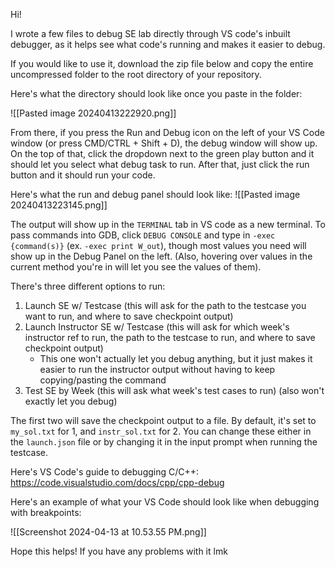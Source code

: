 
Hi!

I wrote a few files to debug SE lab directly through VS code's inbuilt debugger, as it helps see what code's running and makes it easier to debug. 

If you would like to use it, download the zip file below and copy the entire uncompressed folder to the root directory of your repository. 

Here's what the directory should look like once you paste in the folder:

![[Pasted image 20240413222920.png]]

From there, if you press the Run and Debug icon on the left of your VS Code window (or press CMD/CTRL + Shift + D), the debug window will show up. On the top of that, click the dropdown next to the green play button and it should let you select what debug task to run. After that, just click the run button and it should run your code. 

Here's what the run and debug panel should look like:
![[Pasted image 20240413223145.png]]

The output will show up in the `TERMINAL` tab in VS code as a new terminal. To pass commands into GDB, click `DEBUG CONSOLE` and type in `-exec {command(s)}` (ex. `-exec print W_out`), though most values you need will show up in the Debug Panel on the left. (Also, hovering over values in the current method you're in will let you see the values of them).

There's three different options to run:
1. Launch SE w/ Testcase (this will ask for the path to the testcase you want to run, and where to save checkpoint output)
2. Launch Instructor SE w/ Testcase (this will ask for which week's instructor ref to run,  the path to the testcase to run, and where to save checkpoint output)
	-  This one won't actually let you debug anything, but it just makes it easier to run the instructor output without having to keep copying/pasting the command
3. Test SE by Week (this will ask what week's test cases to run) (also won't exactly let you debug)

The first two will save the checkpoint output to a file. By default, it's set to `my_sol.txt` for 1, and `instr_sol.txt` for 2. You can change these either in the `launch.json` file or by changing it in the input prompt when running the testcase.

Here's VS Code's guide to debugging C/C++: https://code.visualstudio.com/docs/cpp/cpp-debug 



Here's an example of what your VS Code should look like when debugging with breakpoints:

![[Screenshot 2024-04-13 at 10.53.55 PM.png]]

Hope this helps! If you have any problems with it lmk